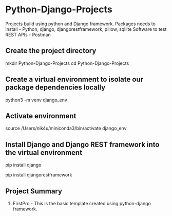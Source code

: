 # Python-Django-Projects

Projects build using python and Django framework.
Packages needs to install - Python, django, djangorestframework, pillow, sqllite
Software to test REST APIs - Postman

## Create the project directory
mkdir Python-Django-Projects
cd Python-Django-Projects

## Create a virtual environment to isolate our package dependencies locally
python3 -m venv django_env
## Activate environment
source /Users/nik4u/miniconda3/bin/activate django_env  

## Install Django and Django REST framework into the virtual environment
pip install django

pip install djangorestframework


## Project Summary
1. FirstPro - This is the basic template created using python-django framework.
